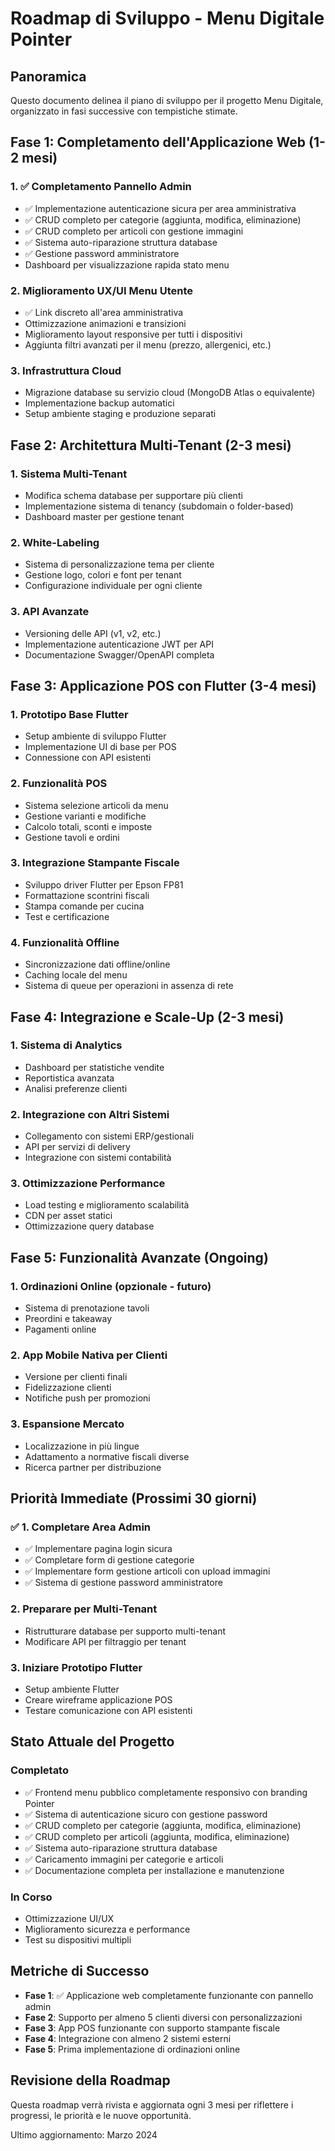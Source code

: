 # Roadmap di Sviluppo - Menu Digitale Pointer

## Panoramica
Questo documento delinea il piano di sviluppo per il progetto Menu Digitale, organizzato in fasi successive con tempistiche stimate.

## Fase 1: Completamento dell'Applicazione Web (1-2 mesi)

### 1. ✅ Completamento Pannello Admin
- ✅ Implementazione autenticazione sicura per area amministrativa
- ✅ CRUD completo per categorie (aggiunta, modifica, eliminazione)
- ✅ CRUD completo per articoli con gestione immagini
- ✅ Sistema auto-riparazione struttura database
- ✅ Gestione password amministratore
- Dashboard per visualizzazione rapida stato menu

### 2. Miglioramento UX/UI Menu Utente
- ✅ Link discreto all'area amministrativa
- Ottimizzazione animazioni e transizioni
- Miglioramento layout responsive per tutti i dispositivi
- Aggiunta filtri avanzati per il menu (prezzo, allergenici, etc.)

### 3. Infrastruttura Cloud
- Migrazione database su servizio cloud (MongoDB Atlas o equivalente)
- Implementazione backup automatici
- Setup ambiente staging e produzione separati

## Fase 2: Architettura Multi-Tenant (2-3 mesi)

### 1. Sistema Multi-Tenant
- Modifica schema database per supportare più clienti
- Implementazione sistema di tenancy (subdomain o folder-based)
- Dashboard master per gestione tenant

### 2. White-Labeling
- Sistema di personalizzazione tema per cliente
- Gestione logo, colori e font per tenant
- Configurazione individuale per ogni cliente

### 3. API Avanzate
- Versioning delle API (v1, v2, etc.)
- Implementazione autenticazione JWT per API
- Documentazione Swagger/OpenAPI completa

## Fase 3: Applicazione POS con Flutter (3-4 mesi)

### 1. Prototipo Base Flutter
- Setup ambiente di sviluppo Flutter
- Implementazione UI di base per POS
- Connessione con API esistenti

### 2. Funzionalità POS
- Sistema selezione articoli da menu
- Gestione varianti e modifiche
- Calcolo totali, sconti e imposte
- Gestione tavoli e ordini

### 3. Integrazione Stampante Fiscale
- Sviluppo driver Flutter per Epson FP81
- Formattazione scontrini fiscali
- Stampa comande per cucina
- Test e certificazione

### 4. Funzionalità Offline
- Sincronizzazione dati offline/online
- Caching locale del menu
- Sistema di queue per operazioni in assenza di rete

## Fase 4: Integrazione e Scale-Up (2-3 mesi)

### 1. Sistema di Analytics
- Dashboard per statistiche vendite
- Reportistica avanzata
- Analisi preferenze clienti

### 2. Integrazione con Altri Sistemi
- Collegamento con sistemi ERP/gestionali
- API per servizi di delivery
- Integrazione con sistemi contabilità

### 3. Ottimizzazione Performance
- Load testing e miglioramento scalabilità
- CDN per asset statici
- Ottimizzazione query database

## Fase 5: Funzionalità Avanzate (Ongoing)

### 1. Ordinazioni Online (opzionale - futuro)
- Sistema di prenotazione tavoli
- Preordini e takeaway
- Pagamenti online

### 2. App Mobile Nativa per Clienti
- Versione per clienti finali
- Fidelizzazione clienti
- Notifiche push per promozioni

### 3. Espansione Mercato
- Localizzazione in più lingue
- Adattamento a normative fiscali diverse
- Ricerca partner per distribuzione

## Priorità Immediate (Prossimi 30 giorni)

### ✅ 1. Completare Area Admin
- ✅ Implementare pagina login sicura
- ✅ Completare form di gestione categorie
- ✅ Implementare form gestione articoli con upload immagini
- ✅ Sistema di gestione password amministratore

### 2. Preparare per Multi-Tenant
- Ristrutturare database per supporto multi-tenant
- Modificare API per filtraggio per tenant

### 3. Iniziare Prototipo Flutter
- Setup ambiente Flutter
- Creare wireframe applicazione POS
- Testare comunicazione con API esistenti

## Stato Attuale del Progetto

### Completato
- ✅ Frontend menu pubblico completamente responsivo con branding Pointer
- ✅ Sistema di autenticazione sicuro con gestione password
- ✅ CRUD completo per categorie (aggiunta, modifica, eliminazione)
- ✅ CRUD completo per articoli (aggiunta, modifica, eliminazione)
- ✅ Sistema auto-riparazione struttura database
- ✅ Caricamento immagini per categorie e articoli
- ✅ Documentazione completa per installazione e manutenzione

### In Corso
- Ottimizzazione UI/UX
- Miglioramento sicurezza e performance
- Test su dispositivi multipli

## Metriche di Successo

- **Fase 1**: ✅ Applicazione web completamente funzionante con pannello admin
- **Fase 2**: Supporto per almeno 5 clienti diversi con personalizzazioni
- **Fase 3**: App POS funzionante con supporto stampante fiscale
- **Fase 4**: Integrazione con almeno 2 sistemi esterni
- **Fase 5**: Prima implementazione di ordinazioni online

## Revisione della Roadmap

Questa roadmap verrà rivista e aggiornata ogni 3 mesi per riflettere i progressi, le priorità e le nuove opportunità.

Ultimo aggiornamento: Marzo 2024 
